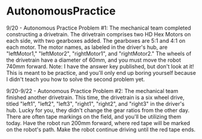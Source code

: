 # AutonomousPractice
9/20 - Autonomous Practice Problem #1:
The mechanical team completed constructing a drivetrain. The drivetrain comprises two HD Hex Motors on each side, with two gearboxes added. The gearboxes are 5:1 and 4:1 on each motor. The motor names, as labeled in the driver's hub, are "leftMotor1," "leftMotor2", "rightMotor1", and "rightMotor2." The wheels of the drivetrain have a diameter of 60mm, and you must move the robot 740mm forward.
Note: I have the answer key published, but don't look at it! This is meant to be practice, and you'll only end up boring yourself because I didn't teach you how to solve the second problem yet.

9/20-9/22 - Autonomous Practice Problem #2:
The mechanical team finished another drivetrain. This time, the drivetrain is a six wheel drive, titled "left1", "left2", "left3", "right1", "right2", and "right3" in the driver's hub. Lucky for you, they didn't change the gear ratios from the other day. There are often tape markings on the field, and you'll be utilizing them today. Have the robot run 200mm forward, where red tape will be marked on the robot's path. Make the robot continue driving until the red tape ends. 
